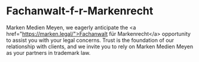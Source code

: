 # Fachanwalt-f-r-Markenrecht
Marken Medien Meyen, we eagerly anticipate the &lt;a href="https://marken.legal/">Fachanwalt für Markenrecht&lt;/a> opportunity to assist you with your legal concerns. Trust is the foundation of our relationship with clients, and we invite you to rely on Marken Medien Meyen as your partners in trademark law.
